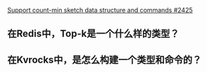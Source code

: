 [Support count-min sketch data structure and commands #2425](https://github.com/apache/kvrocks/issues/2425)

## 在Redis中，Top-k是一个什么样的类型？

## 在Kvrocks中，是怎么构建一个类型和命令的？

